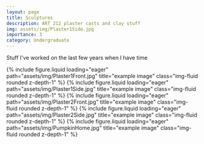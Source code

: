 ```yaml
---
layout: page
title: Sculptures
description: ART 212 plaster casts and clay stuff
img: assets/img/Plaster1Side.jpg
importance: 3
category: Undergraduate
---
```

Stuff I've worked on the last few years when I have time

{% include figure.liquid loading="eager" path="assets/img/Plaster1Front.jpg" title="example image" class="img-fluid rounded z-depth-1" %}
{% include figure.liquid loading="eager" path="assets/img/Plaster1Side.jpg" title="example image" class="img-fluid rounded z-depth-1" %}
{% include figure.liquid loading="eager" path="assets/img/Plaster2Front.jpg" title="example image" class="img-fluid rounded z-depth-1" %}
{% include figure.liquid loading="eager" path="assets/img/Plaster2Side.jpg" title="example image" class="img-fluid rounded z-depth-1" %}
{% include figure.liquid loading="eager" path="assets/img/PumpkinHome.jpg" title="example image" class="img-fluid rounded z-depth-1" %}